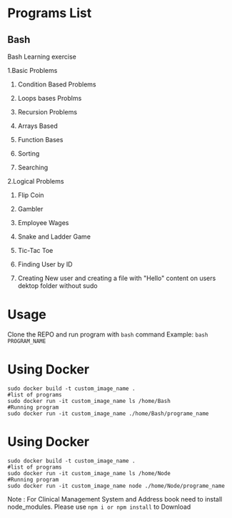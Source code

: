 # Programs List
## Bash
Bash Learning exercise

1.Basic Problems

1. Condition Based Problems
	
2. Loops bases Problms

3. Recursion Problems

4. Arrays Based

5. Function Bases

6. Sorting

7. Searching

2.Logical Problems

1. Flip Coin

2. Gambler

3. Employee Wages

4. Snake and Ladder Game

5. Tic-Tac Toe

3. Finding User by ID

4. Creating New user and creating a file with "Hello" content on users dektop folder without sudo

# Usage
Clone the REPO and run program with ```bash``` command
Example: ```bash PROGRAM_NAME```

# Using Docker
```
sudo docker build -t custom_image_name . 
#list of programs
sudo docker run -it custom_image_name ls /home/Bash
#Running program
sudo docker run -it custom_image_name ./home/Bash/programe_name
```
# Using Docker
```
sudo docker build -t custom_image_name . 
#list of programs
sudo docker run -it custom_image_name ls /home/Node
#Running program
sudo docker run -it custom_image_name node ./home/Node/programe_name
```
Note : For Clinical Management System and Address book need to install node_modules. Please use ```npm i or npm install``` to Download 
